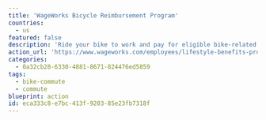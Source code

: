 ```yaml
---
title: 'WageWorks Bicycle Reimbursement Program'
countries:
  - us
featured: false
description: 'Ride your bike to work and pay for eligible bike-related expenses, and then get reimbursed for those expenses.'
action_url: 'https://www.wageworks.com/employees/lifestyle-benefits-programs/bicycle-reimbursement-program/'
categories:
  - 0a32cb28-6330-4881-8671-824476ed5859
tags:
  - bike-commute
  - commute
blueprint: action
id: eca333c8-e7bc-413f-9203-85e23fb7318f
---
```

